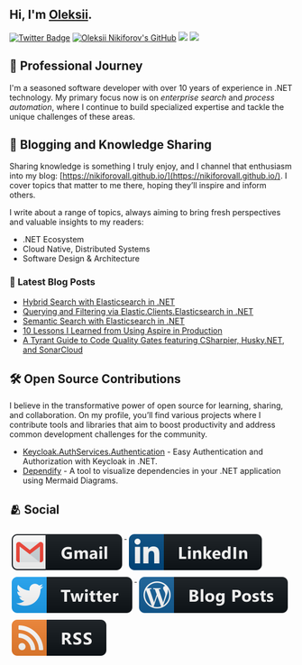 ## Hi, I'm [Oleksii](https://nikiforovall.github.io/).

[![Twitter Badge](https://img.shields.io/twitter/follow/nikiforovall?style=social)](https://twitter.com/nikiforovall)
[![Oleksii Nikiforov's GitHub](https://img.shields.io/badge/-@nikiforovall-%23181717?style=flat-square&logo=github)](https://github.com/nikiforovall)
[![](https://vistr.dev/badge?repo=nikiforovall.nikiforovall&corners=square)](https://github.com/nikiforovall/vistr.dev)
[![](https://img.shields.io/github/stars/nikiforovall?style=social)](https://github.com/NikiforovAll?tab=repositories)

## 💼 Professional Journey

I'm a seasoned software developer with over 10 years of experience in .NET technology. My primary focus now is on *enterprise search* and *process automation*, where I continue to build specialized expertise and tackle the unique challenges of these areas.

## 📝 Blogging and Knowledge Sharing

Sharing knowledge is something I truly enjoy, and I channel that enthusiasm into my blog: [https://nikiforovall.github.io/](https://nikiforovall.github.io/). I cover topics that matter to me there, hoping they’ll inspire and inform others.

I write about a range of topics, always aiming to bring fresh perspectives and valuable insights to my readers:

- .NET Ecosystem
- Cloud Native, Distributed Systems
- Software Design & Architecture

### 📕 Latest Blog Posts

<!-- BLOG-POST-LIST:START -->
- [Hybrid Search with Elasticsearch in .NET](https://nikiforovall.github.io/dotnet/2024/11/02/elastic-hybrid-search.html)
- [Querying and Filtering via Elastic.Clients.Elasticsearch in .NET](https://nikiforovall.github.io/dotnet/2024/10/20/querying-and-filtering-elastic-dotnet.html)
- [Semantic Search with Elasticsearch in .NET](https://nikiforovall.github.io/dotnet/2024/10/19/semantic-search-via-elastic-dotnet.html)
- [10 Lessons I Learned from Using Aspire in Production](https://nikiforovall.github.io/dotnet/aspire/2024/09/30/aspire-lessons-learned.html)
- [A Tyrant Guide to Code Quality Gates featuring CSharpier, Husky.NET, and SonarCloud](https://nikiforovall.github.io/dotnet/2024/09/14/quality-gates-dotnet.html)
<!-- BLOG-POST-LIST:END -->

## 🛠 Open Source Contributions

I believe in the transformative power of open source for learning, sharing, and collaboration. On my profile, you’ll find various projects where I contribute tools and libraries that aim to boost productivity and address common development challenges for the community.

- [Keycloak.AuthServices.Authentication](https://github.com/NikiforovAll/keycloak-authorization-services-dotnet) - Easy Authentication and Authorization with Keycloak in .NET.
- [Dependify](https://github.com/NikiforovAll/dependify) - A tool to visualize dependencies in your .NET application using Mermaid Diagrams.


## 🫂 Social

<a href="mailto:alexey.nikiforovall@gmail.com">
  <img src="https://raw.githubusercontent.com/NikiforovAll/NikiforovAll/master/images/social/gmail.svg" alt="gmail" style="vertical-align:top; margin:6px 4px">
</a>

<a href="https://www.linkedin.com/in/nikiforov-oleksii/">
    <img src="https://raw.githubusercontent.com/NikiforovAll/NikiforovAll/master/images/social/linkedin.svg" alt="linkedin" style="vertical-align:top; margin:6px 4px">
</a>

<a href="https://twitter.com/nikiforovall">
    <img src="https://raw.githubusercontent.com/NikiforovAll/NikiforovAll/master/images/social/twitter.svg" alt="twitter" style="vertical-align:top; margin:6px 4px">
</a>

<a href="https://nikiforovall.github.io/">
    <img src="https://raw.githubusercontent.com/NikiforovAll/NikiforovAll/master/images/blogs/wordpress.svg" alt="wordpress" style="vertical-align:top; margin:6px 4px">
</a>
<a href="https://nikiforovall.github.io/feed.xml">
    <img src="https://raw.githubusercontent.com/NikiforovAll/NikiforovAll/master/images/blogs/rss.svg" alt="rss" style="vertical-align:top; margin:6px 4px">
</a>

